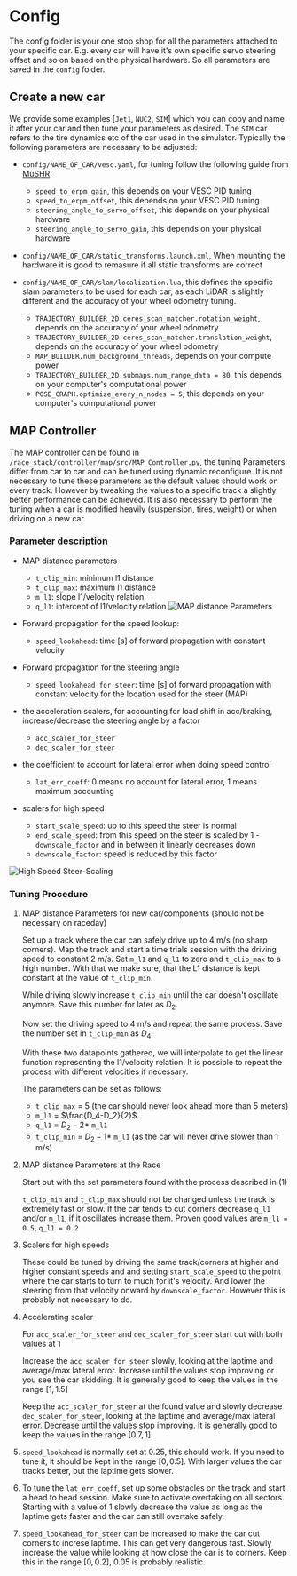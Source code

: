 # Config
The config folder is your one stop shop for all the parameters attached to your specific car. E.g. every car will have it's own specific servo steering offset and so on based on the physical hardware. So all parameters are saved in the `config` folder.

## Create a new car
We provide some examples [`Jet1`, `NUC2`, `SIM`] which you can copy and name it after your car and then tune your parameters as desired. The `SIM` car refers to the tire dynamics etc of the car used in the simulator. Typically the following parameters are necessary to be adjusted:
- `config/NAME_OF_CAR/vesc.yaml`, for tuning follow the following guide from [MuSHR](https://mushr.io/tutorials/tuning/):
  - `speed_to_erpm_gain`, this depends on your VESC PID tuning
  - `speed_to_erpm_offset`, this depends on your VESC PID tuning
  - `steering_angle_to_servo_offset`, this depends on your physical hardware
  - `steering_angle_to_servo_gain`, this depends on your physical hardware

- `config/NAME_OF_CAR/static_transforms.launch.xml`, When mounting the hardware it is good to remasure if all static transforms are correct 
- `config/NAME_OF_CAR/slam/localization.lua`, this defines the specific slam parameters to be used for each car, as each LiDAR is slightly different and the accuracy of your wheel odometry tuning.
  - `TRAJECTORY_BUILDER_2D.ceres_scan_matcher.rotation_weight`, depends on the accuracy of your wheel odometry
  - `TRAJECTORY_BUILDER_2D.ceres_scan_matcher.translation_weight`, depends on the accuracy of your wheel odometry
  - `MAP_BUILDER.num_background_threads`, depends on your compute power
  - `TRAJECTORY_BUILDER_2D.submaps.num_range_data = 80`, this depends on your computer's computational power
  - `POSE_GRAPH.optimize_every_n_nodes = 5`, this depends on your computer's computational power

## MAP Controller 
The MAP controller can be found in `/race_stack/controller/map/src/MAP_Controller.py`, the tuning Parameters differ from car to car and can be tuned using dynamic reconfigure. It is not necessary to tune these parameters as the default values should work on every track. However by tweaking the values to a specific track a slightly better performance can be achieved. It is also necessary to perform the tuning when a car is modified heavily (suspension, tires, weight) or when driving on a new car.
### Parameter description

  - MAP distance parameters
    - `t_clip_min`: minimum l1 distance
    - `t_clip_max`: maximum l1 distance
    - `m_l1`: slope l1/velocity relation 
    - `q_l1`: intercept of l1/velocity relation
   ![MAP distance Parameters](../checklists/img/l1_dist.png)

  - Forward propagation for the speed lookup:
    - `speed_lookahead`: time [s] of forward propagation with constant velocity 
  - Forward propagation for the steering angle
    - `speed_lookahead_for_steer`: time [s] of forward propagation with constant velocity for the location used for the steer (MAP)
  - the acceleration scalers, for accounting for load shift in acc/braking, increase/decrease the steering angle by a factor
    - `acc_scaler_for_steer`
    - `dec_scaler_for_steer`
  
  - the coefficient to account for lateral error when doing speed control 
    - `lat_err_coeff`: 0 means no account for lateral error, 1 means maximum accounting
  - scalers for high speed
    - `start_scale_speed`: up to this speed the steer is normal
    - `end_scale_speed`: from this speed on the steer is scaled by 1 - `downscale_factor` and in between it linearly decreases down
    - `downscale_factor`: speed is reduced by this factor
  
![High Speed Steer-Scaling](../checklists/img/speed_scaling.png)

 ### Tuning Procedure
1. MAP distance Parameters for new car/components (should not be necessary on raceday)
   
    Set up a track where the car can safely drive up to $4$ m/s (no sharp corners). Map the track and start a time trials session with the driving speed to constant $2$ m/s. Set `m_l1` and `q_l1` to zero and `t_clip_max` to a high number. With that we make sure, that the L1 distance is kept constant at the value of `t_clip_min`. 

    While driving slowly increase `t_clip_min` until the car doesn't oscillate anymore. Save this number for later as $D_2$.

    Now set the driving speed to $4$ m/s and repeat the same process. Save the number set in `t_clip_min` as $D_4$.

    With these two datapoints gathered, we will interpolate to get the linear function representing the l1/velocity relation. It is possible to repeat the process with different velocities if necessary. 

    The parameters can be set as follows: 

   - `t_clip_max` = $5$ (the car should never look ahead more than 5 meters)
   - `m_l1` = $\frac{D_4-D_2}{2}$
   - `q_l1` = $D_2 - 2*$ `m_l1`
   - `t_clip_min` = $D_2 - 1*$ `m_l1` (as the car will never drive slower than 1 m/s)

2. MAP distance Parameters at the Race
   
    Start out with the set parameters found with the process described in (1)

    `t_clip_min` and `t_clip_max` should not be changed unless the track is extremely fast or slow.
    If the car tends to cut corners decrease `q_l1` and/or `m_l1`, if it oscillates increase them. 
    Proven good values are `m_l1 = 0.5`, `q_l1 = 0.2`

3. Scalers for high speeds
  
    These could be tuned by driving the same track/corners at higher and higher constant speeds and and setting `start_scale_speed` to the point where the car starts to turn to much for it's velocity. And lower the steering from that velocity onward by `downscale_factor`. However this is probably not necessary to do.

4. Accelerating scaler
   
    For `acc_scaler_for_steer` and `dec_scaler_for_steer` start out with both values at $1$

    Increase the `acc_scaler_for_steer` slowly, looking at the laptime and average/max lateral error. Increase until the values stop improving or you see the car skidding. It is generally good to keep the values in the range $[1,1.5]$

    Keep the `acc_scaler_for_steer` at the found value and slowly decrease `dec_scaler_for_steer`, looking at the laptime and average/max lateral error. Decrease until the values stop improving. It is generally good to keep the values in the range $[0.7,1]$

5. `speed_lookahead` is normally set at $0.25$, this should work. If you need to tune it, it should be kept in the range $[0,0.5]$. With larger values the car tracks better, but the laptime gets slower.
   
6.  To tune the  `lat_err_coeff`, set up some obstacles on the track and start a head to head session. Make sure to activate overtaking on all sectors. Starting with a value of 1 slowly decrease the value as long as the laptime gets faster and the car can still overtake safely.
7.  `speed_lookahead_for_steer` can be increased to make the car cut corners to increse laptime. This can get very dangerous fast. Slowly increase the value while looking at how close the car is to corners. Keep this in the range $[0,0.2]$, $0.05$ is probably realistic.

